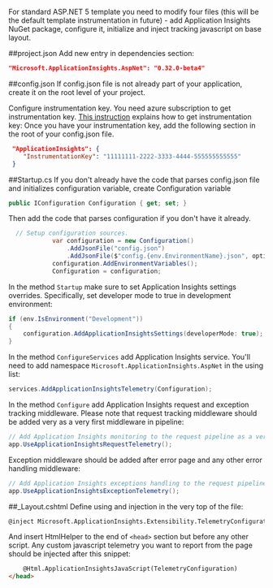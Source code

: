 For standard ASP.NET 5 template you need to modify four files (this will be the default template instrumentation in future) - add Application Insights NuGet package, configure it, initialize and inject tracking javascript on base layout.

##project.json
Add new entry in dependencies section:
``` json
"Microsoft.ApplicationInsights.AspNet": "0.32.0-beta4"
```

##config.json
If config.json file is not already part of your application, create it on the root level of your project.

Configure instrumentation key. You need azure subscription to get instrumentation key. [This instruction](http://azure.microsoft.com/en-us/documentation/articles/app-insights-java-get-started/) explains how to get instrumentation key:
Once you have your instrumentation key, add the following section in the root of your config.json file.
``` json
 "ApplicationInsights": {
 	"InstrumentationKey": "11111111-2222-3333-4444-555555555555"
 }
```

##Startup.cs
If you don't already have the code that parses config.json file and initializes configuration variable, create Configuration variable
``` C#
public IConfiguration Configuration { get; set; }
```

Then add the code that parses configuration if you don't have it already.

``` C#
  // Setup configuration sources.
            var configuration = new Configuration()
                .AddJsonFile("config.json")
                .AddJsonFile($"config.{env.EnvironmentName}.json", optional: true);
            configuration.AddEnvironmentVariables();
            Configuration = configuration;
```


In the method ```Startup``` make sure to set Application Insights settings overrides. Specifically, set developer mode to true in development environment:

``` C#
if (env.IsEnvironment("Development"))
{
    configuration.AddApplicationInsightsSettings(developerMode: true);
}
```

In the method ```ConfigureServices``` add Application Insights service. You'll need to add namespace ```Microsoft.ApplicationInsights.AspNet``` in the using list:
``` c#
services.AddApplicationInsightsTelemetry(Configuration);
```

In the method ```Configure``` add Application Insights request and exception tracking middleware. Please note that request tracking middleware should be added very as a very first middleware in pipeline:

``` c#
// Add Application Insights monitoring to the request pipeline as a very first middleware.
app.UseApplicationInsightsRequestTelemetry();
```
Exception middleware should be added after error page and any other error handling middleware:

``` c#
// Add Application Insights exceptions handling to the request pipeline.
app.UseApplicationInsightsExceptionTelemetry();
```

##_Layout.cshtml
Define using and injection in the very top of the file:

``` html
@inject Microsoft.ApplicationInsights.Extensibility.TelemetryConfiguration TelemetryConfiguration 
```

And insert HtmlHelper to the end of ```<head>``` section but before any other script. Any custom javascript telemetry you want to report from the page should be injected after this snippet:

``` html
	@Html.ApplicationInsightsJavaScript(TelemetryConfiguration) 
</head>
```
